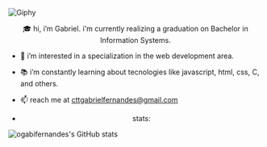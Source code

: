 ![Giphy](https://media.giphy.com/media/v1.Y2lkPTc5MGI3NjExNnE2cjhzcnUwc25razVybHlva3NkajhzY2ZxdDlpcG9iaGhzN3BhZiZlcD12MV9pbnRlcm5hbF9naWZfYnlfaWQmY3Q9Zw/rLqRnKDoJe1R6i57d0/giphy.gif)


<center>🎓 hi, i’m Gabriel. i'm currently realizing a graduation on Bachelor in Information Systems. </center>

- 💼 i’m interested in a specialization in the web development area.
- 📚 i’m constantly learning about tecnologies like javascript, html, css, C, and others.
- 📫 reach me at cttgabrielfernandes@gmail.com

- <center>stats:</center>
  
![ogabifernandes's GitHub stats](https://github-readme-stats.vercel.app/api?username=gabisoftware&show_icons=true&theme=ambient_gradient)
